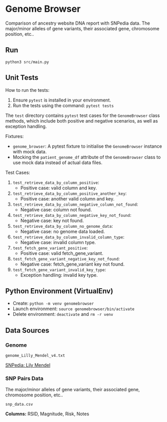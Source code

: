 # Genome Browser

Comparison of ancestry website DNA report with SNPedia data. The major/minor alleles of gene variants, their associated gene, chromosome position, etc..

## Run

`python3 src/main.py`

## Unit Tests

How to run the tests:

1. Ensure `pytest` is installed in your environment.
2. Run the tests using the command: `pytest tests`

The `test` directory contains `pytest` test cases for the `GenomeBrowser` class methods, which include both positive and negative scenarios, as well as exception handling.

Fixtures:

- `genome_browser`: A pytest fixture to initialise the `GenomeBrowser` instance with mock data.
- Mocking the `patient_genome_df` attribute of the `GenomeBrowser` class to use mock data instead of actual data files.

Test Cases:

1. `test_retrieve_data_by_column_positive`:
   - Positive case: valid column and key.
2. `test_retrieve_data_by_column_positive_another_key`:
   - Positive case: another valid column and key.
3. `test_retrieve_data_by_column_negative_column_not_found`:
   - Negative case: column not found.
4. `test_retrieve_data_by_column_negative_key_not_found`:
   - Negative case: key not found.
5. `test_retrieve_data_by_column_no_genome_data`:
   - Negative case: no genome data loaded.
6. `test_retrieve_data_by_column_invalid_column_type`:
   - Negative case: invalid column type.
7. `test_fetch_gene_variant_positive`:
   - Positive case: valid fetch_gene_variant.
8. `test_fetch_gene_variant_negative_key_not_found`:
   - Negative case: fetch_gene_variant key not found.
9. `test_fetch_gene_variant_invalid_key_type`:
   - Exception handling: invalid key type.

## Python Environment (VirtualEnv)

- Create: `python -m venv genomebrowser`
- Launch environment: `source genomebrowser/bin/activate`
- Delete environment: `deactivate` and `rm -r venv`

## Data Sources

### Genome

`genome_Lilly_Mendel_v4.txt`

[SNPedia: Lily Mendel](https://www.snpedia.com/index.php/User:Lilly_Mendel)

### SNP Pairs Data

The major/minor alleles of gene variants, their associated gene, chromosome position, etc..

`snp_data.csv`

**Columns:** RSID, Magnitude, Risk, Notes

